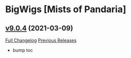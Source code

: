 # BigWigs [Mists of Pandaria]

## [v9.0.4](https://github.com/BigWigsMods/BigWigs_MistsOfPandaria/tree/v9.0.4) (2021-03-09)
[Full Changelog](https://github.com/BigWigsMods/BigWigs_MistsOfPandaria/compare/v9.0.3...v9.0.4) [Previous Releases](https://github.com/BigWigsMods/BigWigs_MistsOfPandaria/releases)

- bump toc  
